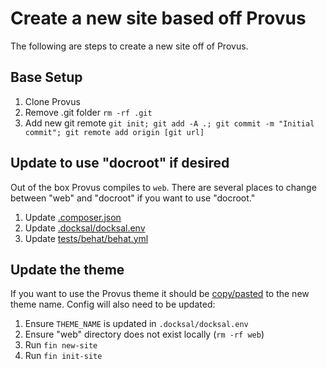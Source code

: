 # Create a new site based off Provus

The following are steps to create a new site off of Provus.

## Base Setup

1. Clone Provus
2. Remove .git folder ``rm -rf .git``
3. Add new git remote ``git init; git add -A .; git commit -m "Initial commit"; git remote add origin [git url]``


## Update to use "docroot" if desired

Out of the box Provus compiles to `web`. There are several places to change between "web" and "docroot" if you want to use "docroot."

1. Update [.composer.json](https://github.com/promet/provus/blob/develop/.composer.json)
2. Update [.docksal/docksal.env](https://github.com/promet/provus/blob/develop/.docksal/docksal.env)
3. Update [tests/behat/behat.yml](https://github.com/promet/provus/blob/develop/tests/behat/behat.yml)

## Update the theme

If you want to use the Provus theme it should be [copy/pasted](https://en.wikipedia.org/wiki/Anti-pattern) to the new theme name. Config will also need to be updated:

1. Ensure ``THEME_NAME`` is updated in ``.docksal/docksal.env``
2. Ensure "web" directory does not exist locally (``rm -rf web``)
3. Run ``fin new-site``
4. Run ``fin init-site``
